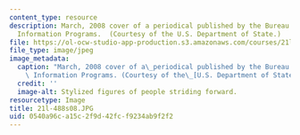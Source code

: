 ```yaml
---
content_type: resource
description: March, 2008 cover of a periodical published by the Bureau of International
  Information Programs.  (Courtesy of the U.S. Department of State.)
file: https://ol-ocw-studio-app-production.s3.amazonaws.com/courses/21l-488-contemporary-literature-literature-development-and-human-rights-spring-2008/0540a96ca15c2f9d42fcf9234ab9f2f2_21l-488s08.JPG
file_type: image/jpeg
image_metadata:
  caption: "March, 2008 cover of a\_periodical published by the Bureau of International\
    \ Information Programs. (Courtesy of the\_[U.S. Department of State](http://www.america.gov/).)"
  credit: ''
  image-alt: Stylized figures of people striding forward.
resourcetype: Image
title: 21l-488s08.JPG
uid: 0540a96c-a15c-2f9d-42fc-f9234ab9f2f2
---
```

